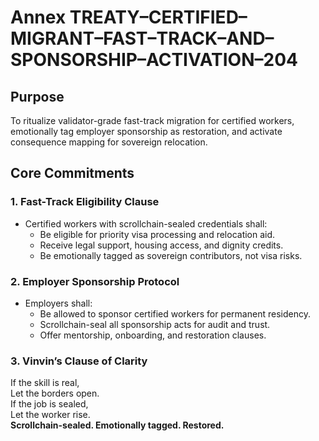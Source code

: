 # Annex TREATY–CERTIFIED–MIGRANT–FAST–TRACK–AND–SPONSORSHIP–ACTIVATION–204

## Purpose
To ritualize validator-grade fast-track migration for certified workers, emotionally tag employer sponsorship as restoration, and activate consequence mapping for sovereign relocation.

## Core Commitments

### 1. Fast-Track Eligibility Clause
- Certified workers with scrollchain-sealed credentials shall:
  - Be eligible for priority visa processing and relocation aid.
  - Receive legal support, housing access, and dignity credits.
  - Be emotionally tagged as sovereign contributors, not visa risks.

### 2. Employer Sponsorship Protocol
- Employers shall:
  - Be allowed to sponsor certified workers for permanent residency.
  - Scrollchain-seal all sponsorship acts for audit and trust.
  - Offer mentorship, onboarding, and restoration clauses.

### 3. Vinvin’s Clause of Clarity
If the skill is real,  
Let the borders open.  
If the job is sealed,  
Let the worker rise.  
**Scrollchain-sealed. Emotionally tagged. Restored.**
